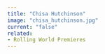 ```yaml
---
title: "Chisa Hutchinson"
image: "chisa_hutchinson.jpg"
current: "false"
related:
- Rolling World Premieres
---
```

